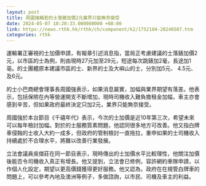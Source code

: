 ```yaml
---
layout: post
title: 周國強稱若的士落錶加價2元業界只能無奈接受
date: 2024-05-07 10:20:33.000000000 +08:00
link: https://news.rthk.hk/rthk/ch/component/k2/1752104-20240507.htm
categories: rthk
---
```


運輸署正審視的士加價申請，有報章引述消息指，當局正考慮建議的士落錶加價2元，以市區的士為例，則由現時27元加至29元，短途每次跳錶加2毫，長途加1亳。的士團體原本建議市區的士、新界的士及大嶼山的士，分別加5元、 4.5元、及6元。

的士小巴商總會理事長周國強表示，如果消息屬實，加幅與業界期望有落差。他表示，包括保險在內等營運開支不斷增加，現時司機收入難負擔租金加幅，車主亦會感到辛苦，但如果政府最終決定只加2元，業界只能無奈接受。

周國強於本台節目《千禧年代》表示，今次的士加價是近10年第三次，希望未來可以每年檢討加幅。對於的士服務質素問題，他認同很多地方可改善。他又指白牌車侵蝕的士收入大約一成多，但政府的管制檢討一直拖拉，重申如果的士司機收入持續處於不合理水平，將難以改善行業發展。

立法會議員吳傑莊在同一節目表示，現時傳出的士加價水平比較理性，他關注加價後能否令司機收入真正有增長。他又提到，立法會已修例，容許網約車隊申請，以作個人化設定，期望以更高價錢獲得更好服務。他又認為，政府在在規管白牌車的問題上，可以參考內地及澳洲等例子，多做諮詢，以巿民、司機及車主的利益。
